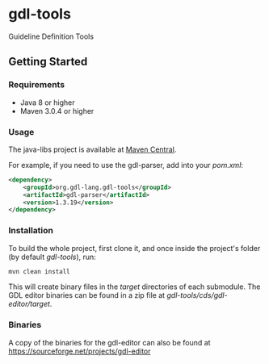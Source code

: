 # gdl-tools

Guideline Definition Tools

## Getting Started

### Requirements

* Java 8 or higher
* Maven 3.0.4 or higher

### Usage

The java-libs project is available at [Maven Central](http://search.maven.org/).

For example, if you need to use the gdl-parser, add into your _pom.xml_:

```xml
<dependency>
    <groupId>org.gdl-lang.gdl-tools</groupId>
    <artifactId>gdl-parser</artifactId>
    <version>1.3.19</version>
</dependency>
```

### Installation

To build the whole project, first clone it, and once inside the project's folder (by default _gdl-tools_), run:
```bash
mvn clean install
```
This will create binary files in the _target_ directories of each submodule. The GDL editor binaries can be found in a zip file at _gdl-tools/cds/gdl-editor/target_.

### Binaries
A copy of the binaries for the gdl-editor can also be found at https://sourceforge.net/projects/gdl-editor
